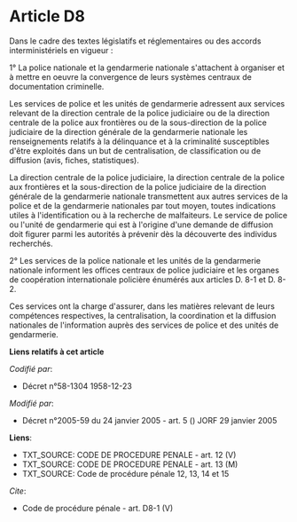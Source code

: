 # Article D8

Dans le cadre des textes législatifs et réglementaires ou des accords interministériels en vigueur : 

1° La police nationale et la gendarmerie nationale s'attachent à organiser et à mettre en oeuvre la convergence de leurs
systèmes centraux de documentation criminelle. 

Les services de police et les unités de gendarmerie adressent aux services relevant de la direction centrale de la police
judiciaire ou de la direction centrale de la police aux frontières ou de la sous-direction de la police judiciaire de la
direction générale de la gendarmerie nationale les renseignements relatifs à la délinquance et à la criminalité susceptibles
d'être exploités dans un but de centralisation, de classification ou de diffusion (avis, fiches, statistiques). 

La direction centrale de la police judiciaire, la direction centrale de la police aux frontières et la sous-direction de la
police judiciaire de la direction générale de la gendarmerie nationale transmettent aux autres services de la police et de la
gendarmerie nationales par tout moyen, toutes indications utiles à l'identification ou à la recherche de malfaiteurs. Le
service de police ou l'unité de gendarmerie qui est à l'origine d'une demande de diffusion doit figurer parmi les autorités à
prévenir dès la découverte des individus recherchés. 

2° Les services de la police nationale et les unités de la gendarmerie nationale informent les offices centraux de police
judiciaire et les organes de coopération internationale policière énumérés aux articles D. 8-1 et D. 8-2. 

Ces services ont la charge d'assurer, dans les matières relevant de leurs compétences respectives, la centralisation, la
coordination et la diffusion nationales de l'information auprès des services de police et des unités de gendarmerie.

**Liens relatifs à cet article**

_Codifié par_:

  - Décret n°58-1304 1958-12-23

_Modifié par_:

  - Décret n°2005-59 du 24 janvier 2005 - art. 5 () JORF 29 janvier 2005

**Liens**:

  - TXT_SOURCE: CODE DE PROCEDURE PENALE - art. 12 (V)
  - TXT_SOURCE: CODE DE PROCEDURE PENALE - art. 13 (M)
  - TXT_SOURCE: Code de procédure pénale 12, 13, 14 et 15

_Cite_:

  - Code de procédure pénale - art. D8-1 (V)
